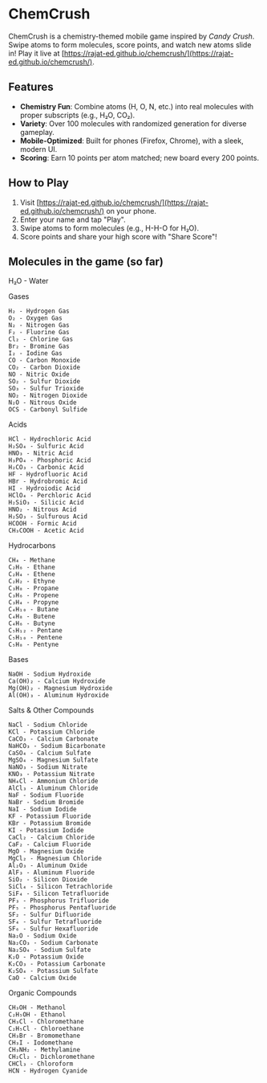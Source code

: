 # ChemCrush

ChemCrush is a chemistry-themed mobile game inspired by *Candy Crush*. Swipe atoms to form molecules, score points, and watch new atoms slide in! Play it live at [https://rajat-ed.github.io/chemcrush/](https://rajat-ed.github.io/chemcrush/).

## Features

- **Chemistry Fun**: Combine atoms (H, O, N, etc.) into real molecules with proper subscripts (e.g., H₂O, CO₂).
- **Variety**: Over 100 molecules with randomized generation for diverse gameplay.
- **Mobile-Optimized**: Built for phones (Firefox, Chrome), with a sleek, modern UI.
- **Scoring**: Earn 10 points per atom matched; new board every 200 points.

## How to Play

1. Visit [https://rajat-ed.github.io/chemcrush/](https://rajat-ed.github.io/chemcrush/) on your phone.
2. Enter your name and tap "Play".
3. Swipe atoms to form molecules (e.g., H-H-O for H₂O).
4. Score points and share your high score with "Share Score"!

## Molecules in the game (so far)
 H₂O - Water

Gases

    H₂ - Hydrogen Gas
    O₂ - Oxygen Gas
    N₂ - Nitrogen Gas
    F₂ - Fluorine Gas
    Cl₂ - Chlorine Gas
    Br₂ - Bromine Gas
    I₂ - Iodine Gas
    CO - Carbon Monoxide
    CO₂ - Carbon Dioxide
    NO - Nitric Oxide
    SO₂ - Sulfur Dioxide
    SO₃ - Sulfur Trioxide
    NO₂ - Nitrogen Dioxide
    N₂O - Nitrous Oxide
    OCS - Carbonyl Sulfide

Acids

    HCl - Hydrochloric Acid
    H₂SO₄ - Sulfuric Acid
    HNO₃ - Nitric Acid
    H₃PO₄ - Phosphoric Acid
    H₂CO₃ - Carbonic Acid
    HF - Hydrofluoric Acid
    HBr - Hydrobromic Acid
    HI - Hydroiodic Acid
    HClO₄ - Perchloric Acid
    H₂SiO₃ - Silicic Acid
    HNO₂ - Nitrous Acid
    H₂SO₃ - Sulfurous Acid
    HCOOH - Formic Acid
    CH₃COOH - Acetic Acid

Hydrocarbons

    CH₄ - Methane
    C₂H₆ - Ethane
    C₂H₄ - Ethene
    C₂H₂ - Ethyne
    C₃H₈ - Propane
    C₃H₆ - Propene
    C₃H₄ - Propyne
    C₄H₁₀ - Butane
    C₄H₈ - Butene
    C₄H₆ - Butyne
    C₅H₁₂ - Pentane
    C₅H₁₀ - Pentene
    C₅H₈ - Pentyne

Bases

    NaOH - Sodium Hydroxide
    Ca(OH)₂ - Calcium Hydroxide
    Mg(OH)₂ - Magnesium Hydroxide
    Al(OH)₃ - Aluminum Hydroxide

Salts & Other Compounds

    NaCl - Sodium Chloride
    KCl - Potassium Chloride
    CaCO₃ - Calcium Carbonate
    NaHCO₃ - Sodium Bicarbonate
    CaSO₄ - Calcium Sulfate
    MgSO₄ - Magnesium Sulfate
    NaNO₃ - Sodium Nitrate
    KNO₃ - Potassium Nitrate
    NH₄Cl - Ammonium Chloride
    AlCl₃ - Aluminum Chloride
    NaF - Sodium Fluoride
    NaBr - Sodium Bromide
    NaI - Sodium Iodide
    KF - Potassium Fluoride
    KBr - Potassium Bromide
    KI - Potassium Iodide
    CaCl₂ - Calcium Chloride
    CaF₂ - Calcium Fluoride
    MgO - Magnesium Oxide
    MgCl₂ - Magnesium Chloride
    Al₂O₃ - Aluminum Oxide
    AlF₃ - Aluminum Fluoride
    SiO₂ - Silicon Dioxide
    SiCl₄ - Silicon Tetrachloride
    SiF₄ - Silicon Tetrafluoride
    PF₃ - Phosphorus Trifluoride
    PF₅ - Phosphorus Pentafluoride
    SF₂ - Sulfur Difluoride
    SF₄ - Sulfur Tetrafluoride
    SF₆ - Sulfur Hexafluoride
    Na₂O - Sodium Oxide
    Na₂CO₃ - Sodium Carbonate
    Na₂SO₄ - Sodium Sulfate
    K₂O - Potassium Oxide
    K₂CO₃ - Potassium Carbonate
    K₂SO₄ - Potassium Sulfate
    CaO - Calcium Oxide

Organic Compounds

    CH₃OH - Methanol
    C₂H₅OH - Ethanol
    CH₃Cl - Chloromethane
    C₂H₅Cl - Chloroethane
    CH₃Br - Bromomethane
    CH₃I - Iodomethane
    CH₃NH₂ - Methylamine
    CH₂Cl₂ - Dichloromethane
    CHCl₃ - Chloroform
    HCN - Hydrogen Cyanide
